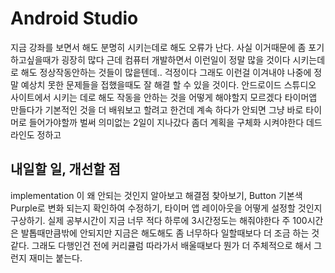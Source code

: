 # Android Studio

지금 강좌를 보면서 해도 분명히 시키는데로 해도 오류가 난다. 사실 이거때문에 좀 포기하고싶을때가 굉장히 많다 근데 컴퓨터 개발하면서 이런일이 정말 많을 것이다 시키는데로 해도 정상작동안하는 것들이 많읕텐데.. 걱정이다 그래도 이런걸 이겨내야 나중에 정말 예상치 못한 문제들을 접했을때도 잘 해결 할 수 있을 것이다. 안드로이드 스튜디오 사이트에서 시키는 데로 해도 작동을 안하는 것을 어떻게 해야할지 모르겠다 타이머앱 만들다가 기본적인 것을 더 배워보고 할려고 한건데 계속 하다가 안되면 그냥 바로 타이머로 들어가야할까 벌써 의미없는 2일이 지나갔다 좀더 계획을 구체화 시켜야한다 데드라인도 정하고

## 내일할 일, 개선할 점

implementation 이 왜 안되는 것인지 알아보고 해결점 찾아보기, Button 기본색 Purple로 변화 되는지 확인하여 수정하기, 타이머 앱 레이아웃을 어떻게 설정할 것인지 구상하기. 실제 공부시간이 지금 너무 적다 하루에 3시간정도는 해줘야한다 주 100시간은 발톱때만큼밖에 안되지만 지금은 해도해도 좀 너무하다 일할때보다 더 조금 하는 것 같다. 그래도 다행인건 전에 커리큘럼 따라가서 배울때보다 뭔가 더 주체적으로 해서 그런지 재미는 붙는다.